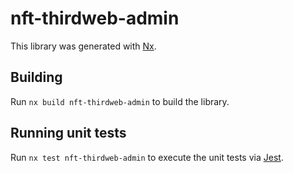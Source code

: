 # nft-thirdweb-admin

This library was generated with [Nx](https://nx.dev).

## Building

Run `nx build nft-thirdweb-admin` to build the library.

## Running unit tests

Run `nx test nft-thirdweb-admin` to execute the unit tests via [Jest](https://jestjs.io).
